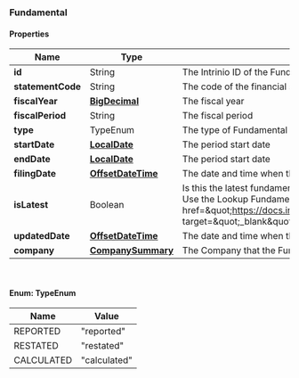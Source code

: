 
[//]: # (CLASS:Fundamental)

[//]: # (KIND:object)

### Fundamental

#### Properties

[//]: # (START_DEFINITION)

Name | Type | Description
------------ | ------------- | -------------
**id** | String | The Intrinio ID of the Fundamental &nbsp;
**statementCode** | String | The code of the financial statement that the Fundamental represents &nbsp;
**fiscalYear** | [**BigDecimal**](BigDecimal.md) | The fiscal year &nbsp;
**fiscalPeriod** | String | The fiscal period &nbsp;
**type** | TypeEnum | The type of Fundamental &nbsp;
**startDate** | [**LocalDate**](LocalDate.md) | The period start date &nbsp;
**endDate** | [**LocalDate**](LocalDate.md) | The period start date &nbsp;
**filingDate** | [**OffsetDateTime**](OffsetDateTime.md) | The date and time when the Fundamental was filed with the SEC &nbsp;
**isLatest** | Boolean | Is this the latest fundamental available based on the company&#39;s most recent filings? Use the Lookup Fundamental endpoint to find the latest fundamental (&lt;a href&#x3D;\&quot;https://docs.intrinio.com/documentation/web_api/lookup_fundamental_v2\&quot; target&#x3D;\&quot;_blank\&quot;&gt;reference&lt;/a&gt;) &nbsp;
**updatedDate** | [**OffsetDateTime**](OffsetDateTime.md) | The date and time when the fundamental was last updated &nbsp;
**company** | [**CompanySummary**](CompanySummary.md) | The Company that the Fundamental was belongs to &nbsp;

[//]: # (END_DEFINITION)


[//]: # (CONTAINED_CLASS:BigDecimal)


[//]: # (CONTAINED_CLASS:LocalDate)


[//]: # (CONTAINED_CLASS:LocalDate)


[//]: # (CONTAINED_CLASS:OffsetDateTime)


[//]: # (CONTAINED_CLASS:OffsetDateTime)


[//]: # (CONTAINED_CLASS:CompanySummary)



<br/>

#### Enum: TypeEnum

Name | Value
---- | -----
REPORTED | &quot;reported&quot;
RESTATED | &quot;restated&quot;
CALCULATED | &quot;calculated&quot;



